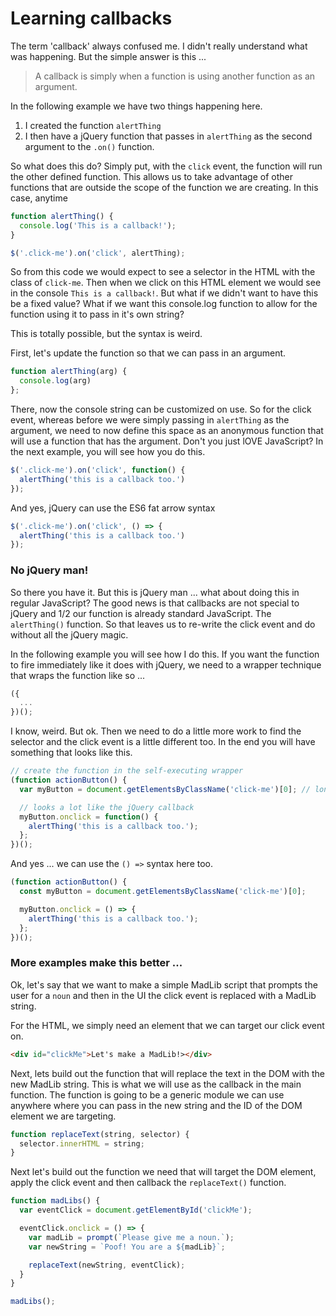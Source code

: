 # Learning callbacks

The term 'callback' always confused me. I didn't really understand what was happening. But the simple answer is this ...

> A callback is simply when a function is using another function as an argument.

In the following example we have two things happening here.

1. I created the function `alertThing`
1. I then have a jQuery function that passes in `alertThing` as the second argument to the `.on()` function.

So what does this do? Simply put, with the `click` event, the function will run the other defined function. This allows us to take advantage of other functions that are outside the scope of the function we are creating. In this case, anytime

```js
function alertThing() {
  console.log('This is a callback!');
}

$('.click-me').on('click', alertThing);
```

So from this code we would expect to see a selector in the HTML with the class of `click-me`. Then when we click on this HTML element we would see in the console `This is a callback!`. But what if we didn't want to have this be a fixed value? What if we want this console.log function to allow for the function using it to pass in it's own string?

This is totally possible, but the syntax is weird.

First, let's update the function so that we can pass in an argument.

```js
function alertThing(arg) {
  console.log(arg)
};
```

There, now the console string can be customized on use. So for the click event, whereas before we were simply passing in `alertThing` as the argument, we need to now define this space as an anonymous function that will use a function that has the argument. Don't you just lOVE JavaScript? In the next example, you will see how you do this.

```js
$('.click-me').on('click', function() {
  alertThing('this is a callback too.')
});
```

And yes, jQuery can use the ES6 fat arrow syntax

```js
$('.click-me').on('click', () => {
  alertThing('this is a callback too.')
});
```


### No jQuery man!

So there you have it. But this is jQuery man ... what about doing this in regular JavaScript? The good news is that callbacks are not special to jQuery and 1/2 our function is already standard JavaScript. The `alertThing()` function. So that leaves us to re-write the click event and do without all the jQuery magic.

In the following example you will see how I do this. If you want the function to fire immediately like it does with jQuery, we need to a wrapper technique that wraps the function like so ...

```js
({
  ...
})();
```

I know, weird. But ok. Then we need to do a little more work to find the selector and the click event is a little different too. In the end you will have something that looks like this.

```js
// create the function in the self-executing wrapper
(function actionButton() {
  var myButton = document.getElementsByClassName('click-me')[0]; // long hand for finding the .click-me selector

  // looks a lot like the jQuery callback
  myButton.onclick = function() {
    alertThing('this is a callback too.');
  };
})();
```

And yes ... we can use the `() =>` syntax here too.

```js
(function actionButton() {
  const myButton = document.getElementsByClassName('click-me')[0];

  myButton.onclick = () => {
    alertThing('this is a callback too.');
  };
})();
```

### More examples make this better ...

Ok, let's say that we want to make a simple MadLib script that prompts the user for a `noun` and then in the UI the click event is replaced with a MadLib string.

For the HTML, we simply need an element that we can target our click event on.

```html
<div id="clickMe">Let's make a MadLib!></div>
```

Next, lets build out the function that will replace the text in the DOM with the new MadLib string. This is what we will use as the callback in the main function. The function is going to be a generic module we can use anywhere where you can pass in the new string and the ID of the DOM element we are targeting.

```js
function replaceText(string, selector) {
  selector.innerHTML = string;
}
```

Next let's build out the function we need that will target the DOM element, apply the click event and then callback the `replaceText()` function.

```js
function madLibs() {
  var eventClick = document.getElementById('clickMe');

  eventClick.onclick = () => {
    var madLib = prompt(`Please give me a noun.`);
    var newString = `Poof! You are a ${madLib}`;

    replaceText(newString, eventClick);
  }
}

madLibs();
```
